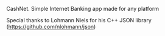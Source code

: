 CashNet. Simple Internet Banking app made for any platform

Special thanks to Lohmann Niels for his C++ JSON library (https://github.com/nlohmann/json)
